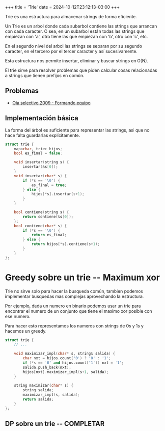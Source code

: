+++
title = 'Trie'
date = 2024-10-12T23:12:13-03:00
+++

Trie es una estructura para almacenar strings de forma eficiente.

Un Trie es un arbol donde cada subarbol contiene las strings que arrancan con
cada caracter. O sea, en un subarbol están todas las strings que empiezan con
'a', otro tiene las que empiezan con 'b', otro con 'c', etc.

En el segundo nivel del arbol las strings se separan por su segundo caracter, en el tercero por el tercer caracter y así sucesivamente.

Esta estructura nos permite insertar, eliminar y buscar strings en O(N).

El trie sirve para resolver problemas que piden calcular cosas relacionadas a strings que tienen prefijos en común.

## Problemas

- [Oia selectivo 2009 - Formando equipo](https://juez.oia.unsam.edu.ar/task/51)

## Implementación básica

La forma del árbol es suficiente para representar las strings, asi que no hace falta guardarlas explícitamente.

```c++
struct trie {
    map<char, trie> hijos;
    bool es_final = false;

    void insertar(string s) {
        insertar(&s[0]);
    }
    void insertar(char* s) {
        if (*s == '\0') {
            es_final = true;
        } else {
            hijos[*s].insertar(s+1);
        }
    }

    bool contiene(string s) {
        return contiene(&s[0]);
    };
    bool contiene(char* s) {
        if (*s == '\0') {
            return es_final;
        } else {
            return hijos[*s].contiene(s+1);
        }
    }
};
```

# Greedy sobre un trie -- Maximum xor

Trie no sirve solo para hacer la busqueda común, tambien podemos implementar
busquedas mas complejas aprovechando la estructura.

Por ejemplo, dada un numero en binario podemos usar un trie para encontrar el
numero de un conjunto que tiene el maximo xor posible con ese numero.

Para hacer esto representamos los numeros con strings de 0s y 1s y hacemos un
greedy.

```c++
struct trie {
    // ...
    
    void maximizar_impl(char* s, string& salida) {
        char nxt = hijos.count('0') ? '0' : '1';
        if (*s == '0' and hijos.count('1')) nxt = '1';
        salida.push_back(nxt);
        hijos[nxt].maximizar_impl(s+1, salida);
    }
    
    string maximizar(char* s) {
        string salida;
        maximizar_impl(s, salida);
        return salida;
    }
};
```

## DP sobre un trie -- **COMPLETAR**
